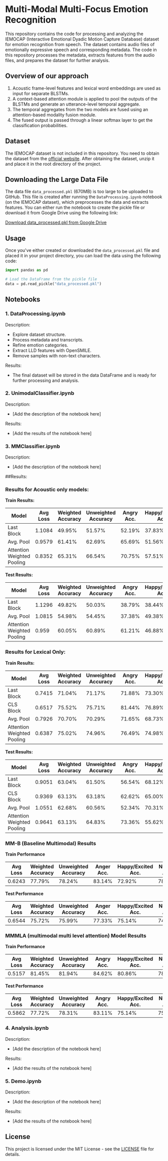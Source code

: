 # Multi-Modal Multi-Focus Emotion Recognition

This repository contains the code for processing and analyzing the IEMOCAP (Interactive Emotional Dyadic Motion Capture Database) dataset for emotion recognition from speech. The dataset contains audio files of emotionally expressive speech and corresponding metadata. The code in this repository processes the metadata, extracts features from the audio files, and prepares the dataset for further analysis.

## Overview of our approach
1. Acoustic frame-level features and lexical word embeddings are used as input for separate BLSTMs.
2. A context-based attention module is applied to pool the outputs of the BLSTMs and generate an utterance-level temporal aggregate.
3. The temporal aggregates from the two models are fused using an attention-based modality fusion module.
4. The fused output is passed through a linear softmax layer to get the classification probabilities.

## Dataset

The IEMOCAP dataset is not included in this repository. You need to obtain the dataset from the [official website](https://sail.usc.edu/iemocap/). After obtaining the dataset, unzip it and place it in the root directory of the project.

## Downloading the Large Data File

The data file `data_processed.pkl` (670MB) is too large to be uploaded to GitHub. This file is created after running the `DataProcessing.ipynb` notebook (on the IEMOCAP dataset), which preprocesses the data and extracts features. You can either run the notebook to create the pickle file or download it from Google Drive using the following link:

[Download data_processed.pkl from Google Drive](<https://drive.google.com/file/d/18lCvVF1T9yE884QmQtFwlw7E8id9DlBY/view?usp=share_link>)

## Usage

Once you've either created or downloaded the `data_processed.pkl` file and placed it in your project directory, you can load the data using the following code:

```python
import pandas as pd

# Load the DataFrame from the pickle file
data = pd.read_pickle("data_processed.pkl")
```

## Notebooks

### 1. DataProcessing.ipynb

Description:
- Explore dataset structure.
- Process metadata and transcripts.
- Refine emotion categories.
- Extract LLD features with OpenSMILE.
- Remove samples with non-text characters.

Results:
- The final dataset will be stored in the data DataFrame and is ready for further processing and analysis.

### 2. UnimodalClassifier.ipynb

Description:
- [Add the description of the notebook here]

Results:
- [Add the results of the notebook here]

### 3. MMClassifier.ipynb

Description:
- [Add the description of the notebook here]

##Results:

### Results for Acoustic only models:
**Train Results:**

| Model | Avg Loss | Weighted Accuracy | Unweighted Accuracy | Angry Acc. | Happy/Excited Acc. | Neutral Acc. | Sad Acc. |
|-------|-----------|------------------|---------------------|------------|------------|--------------|----------|
| Last Block | 1.1084 | 49.95% | 51.57% | 52.19% | 37.83% | 48.80% | 67.46% |
| Avg. Pool  | 0.9579 | 61.41% | 62.69% | 65.69% | 51.56% | 60.72% | 72.79% |
| Attention Weighted Pooling| 0.8352 | 65.31% | 66.54% | 70.75% | 57.51% | 62.97% | 74.94% | 


**Test Results:**

| Model | Avg Loss | Weighted Accuracy | Unweighted Accuracy | Angry Acc. | Happy/Excited Acc. | Neutral Acc. | Sad Acc. |
|-------|-----------|------------------|---------------------|------------|------------|--------------|----------|
| Last Block  | 1.1296 | 49.82% | 50.03% | 38.79% | 38.44% | 57.91% | 64.97% |
| Avg. Pool | 1.0815 | 54.98% | 54.45% | 37.38% | 49.38% | 63.00% | 68.02% |
| Attention Weighted Pooling| 0.959 | 60.05% | 60.89% | 61.21% | 46.88% | 65.42% | 70.05% | 

### **Results for Lexical Only:**
**Train Results:**

| Model | Avg Loss | Weighted Accuracy | Unweighted Accuracy | Angry Acc. | Happy/Excited Acc. | Neutral Acc. | Sad Acc. |
|-------|-----------|------------------|---------------------|------------|------------|--------------|----------|
| Last Block | 0.7415 | 71.04% | 71.17% | 71.88% | 73.30% | 67.84% | 71.66% |
| CLS Block | 0.6517 | 75.52% | 75.71% | 81.44% | 76.89% | 72.64% | 71.88% |
| Avg. Pool | 0.7926 | 70.70% | 70.29% | 71.65% | 68.73% | 75.71% | 65.08% |
| Attention Weighted Pooling | 0.6387 | 75.02% | 74.96% | 76.49% | 74.98% | 75.56% | 72.79% |

**Test Results:**

| Model | Avg Loss | Weighted Accuracy | Unweighted Accuracy | Angry Acc. | Happy/Excited Acc. | Neutral Acc. | Sad Acc. |
|-------|-----------|------------------|---------------------|------------|------------|--------------|----------|
| Last Block | 0.9051 | 63.04% | 61.50% | 56.54% | 68.12% | 67.02% | 54.31% |
| CLS Block | 0.9369 | 63.13% | 63.18% | 62.62% | 65.00% | 61.66% | 63.45% |
| Avg. Pool| 1.0551 | 62.68% | 60.56% | 52.34% | 70.31% | 67.83% | 51.78% |
| Attention Weighted Pooling| 0.9641 | 63.13% | 64.83% | 73.36% | 55.62% | 59.79% | 70.56% |
### MM-B (Baseline Multimodal) Results
**Train Performance**

| Avg Loss | Weighted Accuracy | Unweighted Accuracy | Anger Acc. | Happy/Excited Acc. | Neutral Acc. | Sad Acc. |
|---------|------------------|---------------------|----------------|------------------------|------------------|--------------|
| 0.6243  | 77.79%           | 78.24%              | 83.14%         | 72.92%                | 78.53%           | 78.38%       |

**Test Performance**

| Avg Loss | Weighted Accuracy | Unweighted Accuracy | Anger Acc. | Happy/Excited Acc. | Neutral Acc. | Sad Acc. |
|---------|------------------|---------------------|----------------|------------------------|------------------|--------------|
| 0.6544  | 75.72%           | 75.99%              | 77.33%         | 75.14%                | 74.47%           | 77.00%       |


### MMMLA (multimodal multi level attention) Model Results

**Train Performance**

| Avg Loss | Weighted  Accuracy | Unweighted  Accuracy | Angry Acc. | Happy/Excited Acc. | Neutral Acc. | Sad Acc. |
|----------------|-------------------------|----------------------------|------------------------|------------------------|------------------------|------------------------|
|  0.5157         | 81.45%                  | 81.94%                     | 84.62%                 | 80.86%                 | 78.53%                 | 83.73%                 |

**Test Performance**

|  Avg Loss | Weighted  Accuracy | Unweighted  Accuracy | Angry Acc. | Happy/Excited Acc. | Neutral Acc. | Sad Acc. |
|---------------|------------------------|---------------------------|-----------------------|-----------------------|-----------------------|-----------------------|
| 0.5862        | 77.72%                 | 78.31%                    | 83.11%                | 75.14%                | 75.98%                | 79.00%                |

### 4. Analysis.ipynb

Description:
- [Add the description of the notebook here]

Results:
- [Add the results of the notebook here]

### 5. Demo.ipynb

Description:
- [Add the description of the notebook here]

Results:
- [Add the results of the notebook here]

## License

This project is licensed under the MIT License - see the [LICENSE](LICENSE) file for details.

